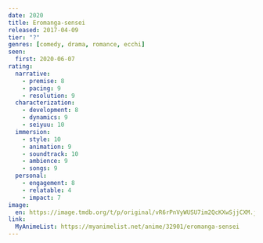```yaml
---
date: 2020
title: Eromanga-sensei
released: 2017-04-09
tier: "?"
genres: [comedy, drama, romance, ecchi]
seen:
  first: 2020-06-07
rating:
  narrative:
    - premise: 8
    - pacing: 9
    - resolution: 9
  characterization:
    - development: 8
    - dynamics: 9
    - seiyuu: 10
  immersion:
    - style: 10
    - animation: 9
    - soundtrack: 10
    - ambience: 9
    - songs: 9
  personal:
    - engagement: 8
    - relatable: 4
    - impact: 7
image:
  en: https://image.tmdb.org/t/p/original/vR6rPnVyWUSU7im2QcKXwSjjCXM.jpg
link:
  MyAnimeList: https://myanimelist.net/anime/32901/eromanga-sensei
---
```

